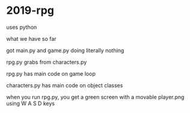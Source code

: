 # 2019-rpg
uses python

what we have so far

got main.py and game.py doing literally nothing

rpg.py grabs from characters.py

rpg.py has main code on game loop

characters.py has main code on object classes

when you run rpg.py, you get a green screen with a movable player.png using W A S D keys
